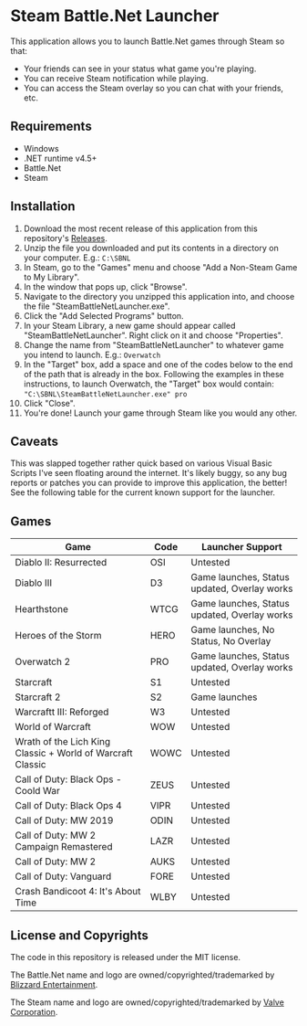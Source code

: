 # Steam Battle.Net Launcher

This application allows you to launch Battle.Net games through Steam so that:
- Your friends can see in your status what game you're playing.
- You can receive Steam notification while playing.
- You can access the Steam overlay so you can chat with your friends, etc.

## Requirements
- Windows
- .NET runtime v4.5+
- Battle.Net
- Steam

## Installation
1. Download the most recent release of this application from this repository's
   [Releases](https://github.com/jayclassless/SteamBattleNetLauncher/releases).
2. Unzip the file you downloaded and put its contents in a directory on your computer. E.g.: `C:\SBNL`
3. In Steam, go to the "Games" menu and choose "Add a Non-Steam Game to My Library".
4. In the window that pops up, click "Browse".
5. Navigate to the directory you unzipped this application into, and choose the file "SteamBattleNetLauncher.exe".
6. Click the "Add Selected Programs" button.
7. In your Steam Library, a new game should appear called "SteamBattleNetLauncher". Right click on it and choose "Properties".
8. Change the name from "SteamBattleNetLauncher" to whatever game you intend to launch. E.g.: `Overwatch`
9. In the "Target" box, add a space and one of the codes below to the end of the path that is already in the box.
   Following the examples in these instructions, to launch Overwatch, the "Target" box would contain:
   `"C:\SBNL\SteamBattleNetLauncher.exe" pro`
10. Click "Close".
11. You're done! Launch your game through Steam like you would any other.

## Caveats
This was slapped together rather quick based on various Visual Basic Scripts I've seen floating around the internet. It's
likely buggy, so any bug reports or patches you can provide to improve this application, the better! See the following
table for the current known support for the launcher.

## Games
Game | Code | Launcher Support
---- | ---- | ----------------
Diablo II: Resurrected | OSI | Untested
Diablo III | D3 | Game launches, Status updated, Overlay works
Hearthstone | WTCG | Game launches, Status updated, Overlay works
Heroes of the Storm | HERO | Game launches, No Status, No Overlay
Overwatch 2 | PRO | Game launches, Status updated, Overlay works
Starcraft | S1 | Untested
Starcraft 2 | S2 | Game launches
Warcraftt III: Reforged | W3 | Untested
World of Warcraft | WOW | Untested
Wrath of the Lich King Classic + World of Warcraft Classic | WOWC | Untested
Call of Duty: Black Ops - Coold War | ZEUS | Untested
Call of Duty: Black Ops 4 | VIPR | Untested
Call of Duty: MW 2019 | ODIN | Untested
Call of Duty: MW 2 Campaign Remastered | LAZR | Untested
Call of Duty: MW 2 | AUKS | Untested
Call of Duty: Vanguard | FORE | Untested
Crash Bandicoot 4: It's About Time | WLBY | Untested

## License and Copyrights
The code in this repository is released under the MIT license.

The Battle.Net name and logo are owned/copyrighted/trademarked by [Blizzard Entertainment](http://www.blizzard.com).

The Steam name and logo are owned/copyrighted/trademarked by [Valve Corporation](http://www.valvesoftware.com).
